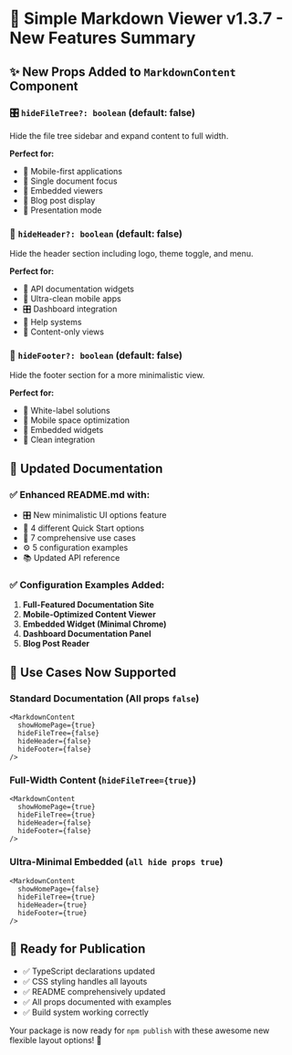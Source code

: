 # 🚀 Simple Markdown Viewer v1.3.7 - New Features Summary

## ✨ New Props Added to `MarkdownContent` Component

### 🎛️ **`hideFileTree?: boolean` (default: false)**
Hide the file tree sidebar and expand content to full width.

**Perfect for:**
- 📱 Mobile-first applications
- 🎯 Single document focus
- 🔧 Embedded viewers
- 📖 Blog post display
- 🎪 Presentation mode

### 🎨 **`hideHeader?: boolean` (default: false)**
Hide the header section including logo, theme toggle, and menu.

**Perfect for:**
- 🔗 API documentation widgets
- 📱 Ultra-clean mobile apps
- 🎛️ Dashboard integration
- 📖 Help systems
- 🎯 Content-only views

### 🦶 **`hideFooter?: boolean` (default: false)**
Hide the footer section for a more minimalistic view.

**Perfect for:**
- 🎨 White-label solutions
- 📱 Mobile space optimization
- 🔧 Embedded widgets
- 🎯 Clean integration

## 📝 Updated Documentation

### ✅ Enhanced README.md with:
- 🎛️ New minimalistic UI options feature
- 📖 4 different Quick Start options
- 🎯 7 comprehensive use cases
- ⚙️ 5 configuration examples
- 📚 Updated API reference

### ✅ Configuration Examples Added:
1. **Full-Featured Documentation Site**
2. **Mobile-Optimized Content Viewer**  
3. **Embedded Widget (Minimal Chrome)**
4. **Dashboard Documentation Panel**
5. **Blog Post Reader**

## 🎯 Use Cases Now Supported

### Standard Documentation (All props `false`)
```tsx
<MarkdownContent 
  showHomePage={true}
  hideFileTree={false}
  hideHeader={false}
  hideFooter={false}
/>
```

### Full-Width Content (`hideFileTree={true}`)
```tsx
<MarkdownContent 
  showHomePage={true}
  hideFileTree={true}
  hideHeader={false}
  hideFooter={false}
/>
```

### Ultra-Minimal Embedded (`all hide props true`)
```tsx
<MarkdownContent 
  showHomePage={false}
  hideFileTree={true}
  hideHeader={true}
  hideFooter={true}
/>
```

## 🚀 Ready for Publication

- ✅ TypeScript declarations updated
- ✅ CSS styling handles all layouts
- ✅ README comprehensively updated
- ✅ All props documented with examples
- ✅ Build system working correctly

Your package is now ready for `npm publish` with these awesome new flexible layout options! 🎉
